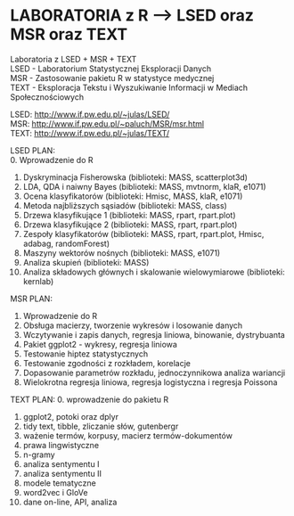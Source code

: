 # LABORATORIA z R --> LSED oraz MSR oraz TEXT
Laboratoria z LSED + MSR + TEXT <br />
LSED - Laboratorium Statystycznej Eksploracji Danych <br />
MSR - Zastosowanie pakietu R w statystyce medycznej <br />
TEXT - Eksploracja Tekstu i Wyszukiwanie Informacji w Mediach Społecznościowych <br />

LSED: http://www.if.pw.edu.pl/~julas/LSED/ <br />
MSR: http://www.if.pw.edu.pl/~paluch/MSR/msr.html <br />
TEXT: http://www.if.pw.edu.pl/~julas/TEXT/ <br />

LSED PLAN: <br />
 0. Wprowadzenie do R
1. Dyskryminacja Fisherowska    (biblioteki: MASS, scatterplot3d)
2. LDA, QDA i naiwny Bayes      (biblioteki: MASS, mvtnorm, klaR, e1071)
3. Ocena klasyfikatorów         (biblioteki: Hmisc, MASS, klaR, e1071)
4. Metoda najbliższych sąsiadów (biblioteki: MASS, class)
5. Drzewa klasyfikujące 1       (biblioteki: MASS, rpart, rpart.plot)
6. Drzewa klasyfikujące 2       (biblioteki: MASS, rpart, rpart.plot)
7. Zespoły klasyfikatorów       (biblioteki: MASS, rpart, rpart.plot, Hmisc, adabag, randomForest) 
8. Maszyny wektorów nośnych     (biblioteki: MASS, e1071) 
9. Analiza skupień              (biblioteki: MASS)
10. Analiza składowych głównych i skalowanie wielowymiarowe (biblioteki: kernlab) <br /> 

MSR PLAN:
1. Wprowadzenie do R
2. Obsługa macierzy, tworzenie wykresów i losowanie danych
3. Wczytywanie i zapis danych, regresja liniowa, binowanie, dystrybuanta
4. Pakiet ggplot2 - wykresy, regresja liniowa
5. Testowanie hiptez statystycznych
6. Testowanie zgodności z rozkładem, korelacje
7. Dopasowanie parametrów rozkładu, jednoczynnikowa analiza wariancji
8. Wielokrotna regresja liniowa, regresja logistyczna i regresja Poissona <br />

TEXT PLAN:
0. wprowadzenie do pakietu R
1. ggplot2, potoki oraz dplyr
2. tidy text, tibble, zliczanie słów, gutenbergr
3. ważenie termów, korpusy, macierz termów-dokumentów
4. prawa lingwistyczne
5. n-gramy
6. analiza sentymentu I
7. analiza sentymentu II
8. modele tematyczne
9. word2vec i GloVe
10. dane on-line, API, analiza <br />
